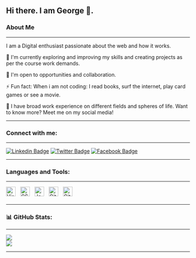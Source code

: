 ## Hi there. I am George 👋.
 ### About Me
---

I am a  Digital enthusiast passionate about the web and how it works.

🌱 I'm currently exploring and improving my skills and creating projects as per the course work demands. <br>

🤝 I'm open to opportunities and collaboration. <br>

⚡ Fun fact: When i am not coding: I read books, surf the internet, play card games or see a movie.

🔭 I have broad work experience on different fields and spheres of life. Want to know more? Meet me on my social media!

---

### Connect with me:
---

[![Linkedin Badge](https://img.shields.io/badge/LinkedIn-0077B5?style=for-the-badge&logo=linkedin&logoColor=white)](https://www.linkedin.com/in/aligeorge/) [![Twitter Badge](https://img.shields.io/badge/Twitter-1DA1F2?style=for-the-badge&logo=twitter&logoColor=white)](https://twitter.com/AliGeor58937363) [![Facebook Badge](https://img.shields.io/badge/Facebook-1877F2?style=for-the-badge&logo=facebook&logoColor=white)](https://www.facebook.com/el.bona94) 

---

### Languages and Tools:
---

<img align="left" alt="Visual Studio Code" width="26px" src="https://cdn.jsdelivr.net/gh/devicons/devicon/icons/vscode/vscode-original.svg" style="padding-right:10px;" />
<img align="left" alt="CSS3" width="26px" src="https://cdn.jsdelivr.net/gh/devicons/devicon/icons/css3/css3-original.svg" style="padding-right:10px;" />
<img align="left" alt="JavaScript" width="26px" src="https://cdn.jsdelivr.net/gh/devicons/devicon/icons/javascript/javascript-original.svg" style="padding-right:10px;" />
<img align="left" alt="Git" width="26px" src="https://cdn.jsdelivr.net/gh/devicons/devicon/icons/git/git-original.svg" style="padding-right:10px;" />
<img align="left" alt="GitHub" width="26px" src="https://user-images.githubusercontent.com/3369400/139447912-e0f43f33-6d9f-45f8-be46-2df5bbc91289.png" style="padding-right:10px;" />
<br/><br/>

---

### 📊 GitHub Stats:
---

![](https://github-readme-streak-stats.herokuapp.com/?user=Mogle7Arkad&theme=radical&hide_border=true)<br/>
![](https://github-readme-stats.vercel.app/api/top-langs/?username=tennjugu&theme=radical&hide_border=true&include_all_commits=true&count_private=true&layout=compact)

---
<!--
**Mogle7Arkad/Mogle7Arkad** is a ✨ _special_ ✨ repository because its `README.md` (this file) appears on your GitHub profile.

Here are some ideas to get you started:

- 🔭 I’m currently working on ...
- 🌱 I’m currently learning ...
- 👯 I’m looking to collaborate on ...
- 🤔 I’m looking for help with ...
- 💬 Ask me about ...
- 📫 How to reach me: ...
- 😄 Pronouns: ...
- ⚡ Fun fact: ...
-->
